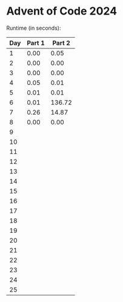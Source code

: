 # Advent of Code 2024

Runtime (in seconds):

| Day | Part 1 | Part 2 |
| --- | --- | --- |
| 1 | 0.00 | 0.05 |
| 2 | 0.00 | 0.00 |
| 3 | 0.00 | 0.00 |
| 4 | 0.05 | 0.01 |
| 5 | 0.01 | 0.01 |
| 6 | 0.01 | 136.72 |
| 7 | 0.26 | 14.87 |
| 8 | 0.00 | 0.00 |
| 9 |  |  |
| 10 |  |  |
| 11 |  |  |
| 12 |  |  |
| 13 |  |  |
| 14 |  |  |
| 15 |  |  |
| 16 |  |  |
| 17 |  |  |
| 18 |  |  |
| 19 |  |  |
| 20 |  |  |
| 21 |  |  |
| 22 |  |  |
| 23 |  |  |
| 24 |  |  |
| 25 |  |  |
